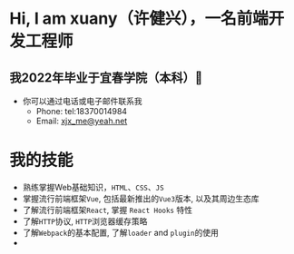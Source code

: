 # Hi, I am xuany（许健兴），一名前端开发工程师
## 我2022年毕业于宜春学院（本科）🏫
  + 你可以通过电话或电子邮件联系我
    - Phone: tel:18370014984
    - Email: xjx_me@yeah.net

# 我的技能
  + 熟练掌握Web基础知识，`HTML`、`CSS`、`JS`
  + 掌握流行前端框架`Vue`, 包括最新推出的`Vue3`版本, 以及其周边生态库
  + 了解流行前端框架`React`, 掌握 `React Hooks` 特性
  + 了解`HTTP`协议, `HTTP`浏览器缓存策略
  + 了解`Webpack`的基本配置, 了解`loader` and `plugin`的使用
  + 
